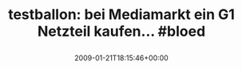 ---
retweeted: false
source: <a href="http://twitter.com" rel="nofollow">Twitter Web Client</a>
entities:
  hashtags:
  - text: bloed
    indices:
    - '53'
    - '59'
  symbols: []
  user_mentions: []
  urls: []
display_text_range:
- '0'
- '59'
favorite_count: '0'
id_str: '1136865034'
truncated: false
retweet_count: '0'
id: '1136865034'
created_at: Wed Jan 21 18:15:46 +0000 2009
favorited: false
full_text: 'testballon: bei Mediamarkt ein G1 Netzteil kaufen... #bloed'
lang: de
tags:
- bloed
- pesos/twitter
date: '2009-01-21T18:15:46+00:00'
src: https://twitter.com/bascht/status/1136865034
original_url: https://twitter.com/bascht/status/1136865034
type: twitter_tweet
text: 'testballon: bei Mediamarkt ein G1 Netzteil kaufen... #bloed'
title: 'testballon: bei Mediamarkt ein G1 Netzteil kaufen... #bloed

  '

---